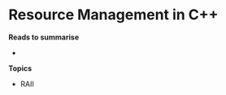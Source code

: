 # Resource Management in C++



**Reads to summarise**

- [](https://docs.microsoft.com/en-us/cpp/cpp/object-lifetime-and-resource-management-modern-cpp?view=vs-2017)



**Topics**

- RAII



